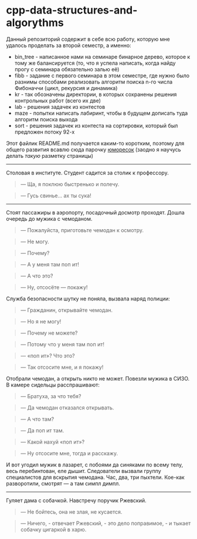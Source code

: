 # cpp-data-structures-and-algorythms

Данный репозиторий содержит в себе всю работу, которую мне удалось проделать за второй семестр, а именно:

* bin_tree - написанное нами на семинаре бинарное дерево, которое к тому же балансируется (то, что я успела написать, когда найду прогу с семинара обязательно залью её)
* fibb - задание с первого семинара в этом семестре, где нужно было разнимы способами реализовать алгоритм поиска n-го числа Фибоначчи (цикл, рекурсия и динамика)
* kr - так обозначены директории, в которых сохранены решения контрольных работ (всего их две)
* lab - решения задачек из контестов
* maze - попытки написать лабиринт, чтобы в будущем дописать туда алгоритм поиска выхода
* sort - решения задачек из контеста на сортировки, который был предложен потоку 92-х




Этот файлик README.md получается каким-то коротким, поэтому для общего развития всавлю сюда парочку [юморесок](https://ru.wikipedia.org/wiki/Юмореска_(литература)) (заодно я научусь делать *такую* разметку страницы)

***

Столовая в институте. Студент садится за столик к профессору.
> — Ща, я поклюю быстренько и полечу.

> — Гусь свинье... ах ты сука!

***

Стоят пассажиры в аэропорту, посадочный досмотр проходят. Дошла очередь до мужика с чемоданом.

> — Пожалуйста, приготовьте чемодан к осмотру.

> — Не могу.

> — Почему?

> — А у меня там поп ит!

> — А что это?

> — Ну, отсосёте — покажу!

Служба безопасности шутку не поняла, вызвала наряд полиции:

> — Гражданин, открывайте чемодан.

> — Но я не могу!

> — Почему не можете?

> — Потому что у меня там поп ит!

> — «поп ит»? Что это?

> — Так отсосите мне, и я покажу!

Отобрали чемодан, а открыть никто не может. Повезли мужика в СИЗО. В камере сидельцы расспрашивают:

> — Братуха, за что тебя?

> — Да чемодан отказался открывать.

> — А что там?

> — Да поп ит там.

> — Какой нахуй «поп ит»?

> — Ну отсосите мне, тогда и расскажу.

И вот угодил мужик в лазарет, с побоями да синяками по всему телу, весь перебинтован, еле дышит. Следователи вызвали группу специалистов для вскрытия чемодана. Час, два, три пыхтели. Кое-как разворотили, смотрят — а там симпл димпл.

***

Гуляет дама с собачкой. Навстречу поручик Ржевский.

> — Не бойтесь, она не злая, не кусается.

> — Ничего, - отвечает Ржевский, - это дело поправимое, - и тыкает собачку
цигаркой в харю.

